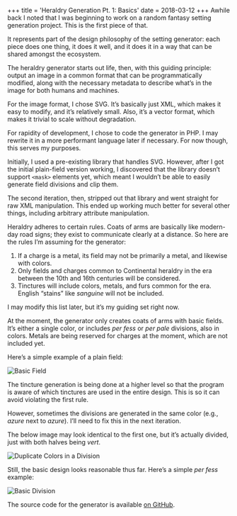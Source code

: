 +++
title = 'Heraldry Generation Pt. 1: Basics'
date = 2018-03-12
+++
Awhile back I noted that I was beginning to work on a random fantasy setting generation project. This is the first piece of that.

It represents part of the design philosophy of the setting generator: each piece does one thing, it does it well, and it does it in a way that can be shared amongst the ecosystem.

The heraldry generator starts out life, then, with this guiding principle: output an image in a common format that can be programmatically modified, along with the necessary metadata to describe what’s in the image for both humans and machines.

For the image format, I chose SVG. It’s basically just XML, which makes it easy to modify, and it’s relatively small. Also, it’s a vector format, which makes it trivial to scale without degradation.

For rapidity of development, I chose to code the generator in PHP. I may rewrite it in a more performant language later if necessary. For now though, this serves my purposes.

Initially, I used a pre-existing library that handles SVG. However, after I got the initial plain-field version working, I discovered that the library doesn’t support `<mask>` elements yet, which meant I wouldn’t be able to easily generate field divisions and clip them.

The second iteration, then, stripped out that library and went straight for raw XML manipulation. This ended up working much better for several other things, including arbitrary attribute manipulation.

Heraldry adheres to certain rules. Coats of arms are basically like modern-day road signs; they exist to communicate clearly at a distance. So here are the rules I’m assuming for the generator:

1.  If a charge is a metal, its field may not be primarily a metal, and likewise with colors.
2.  Only fields and charges common to Continental heraldry in the era between the 10th and 16th centuries will be considered.
3.  Tinctures will include colors, metals, and furs common for the era. English “stains” like _sanguine_ will not be included.

I may modify this list later, but it’s my guiding set right now.

At the moment, the generator only creates coats of arms with basic fields. It’s either a single color, or includes _per fess_ or _per pale_ divisions, also in colors. Metals are being reserved for charges at the moment, which are not included yet.

Here’s a simple example of a plain field:

![Basic Field](/heraldry-basic-field.svg)

The tincture generation is being done at a higher level so that the program is aware of which tinctures are used in the entire design. This is so it can avoid violating the first rule.

However, sometimes the divisions are generated in the same color (e.g., _azure_ next to _azure_). I’ll need to fix this in the next iteration.

The below image may look identical to the first one, but it’s actually divided, just with both halves being _vert_.

![Duplicate Colors in a Division](/heraldry-duplicate-colors.svg)

Still, the basic design looks reasonable thus far. Here’s a simple _per fess_ example:

![Basic Division](/heraldry-basic-division.svg)

The source code for the generator is available [on GitHub](https://github.com/ironarachne/heraldry).